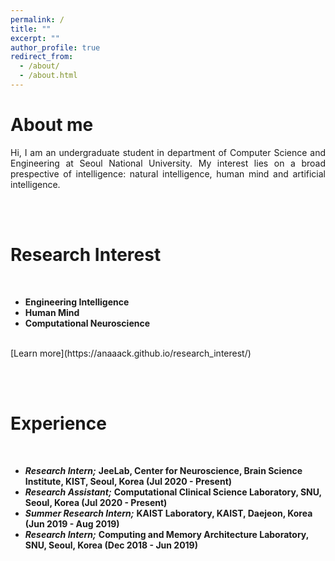 ```yaml
---
permalink: /
title: ""
excerpt: ""
author_profile: true
redirect_from: 
  - /about/
  - /about.html
---
```


# About me 
<p style='text-align: justify;'>Hi, I am an undergraduate student in department of Computer Science and Engineering at Seoul National University. My interest lies on a broad prespective of intelligence: natural intelligence, human mind and artificial intelligence. </p>


<br> <br>

Research Interest
======
<br> 


- **Engineering Intelligence**
- **Human Mind**
- **Computational Neuroscience** 

<br>
[Learn more](https://anaaack.github.io/research_interest/)

<br> <br>

Experience
======
<br> 

- ***Research Intern;*** **JeeLab, Center for Neuroscience, Brain Science Institute, KIST, Seoul, Korea (Jul 2020 - Present)**
- ***Research Assistant;*** **Computational Clinical Science Laboratory, SNU, Seoul, Korea (Jul 2020 - Present)**
- ***Summer Research Intern;*** **KAIST Laboratory, KAIST, Daejeon, Korea (Jun 2019 - Aug 2019)**
- ***Research Intern;*** **Computing and Memory Architecture Laboratory, SNU, Seoul, Korea (Dec 2018 - Jun 2019)**
